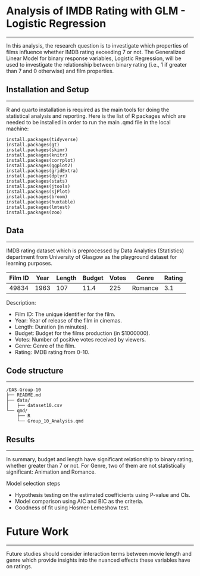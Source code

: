 # Analysis of IMDB Rating with GLM - Logistic Regression
---

In this analysis, the research question is to investigate which properties of films influence whether IMDB rating exceeding 7 or not. The Generalized Linear Model for binary response variables, Logistic Regression, will be used to investigate the relationship between binary rating (i.e., 1 if greater than 7 and 0 otherwise) and film properties.


## Installation and Setup
---

R and quarto installation is required as the main tools for doing the statistical analysis and reporting. Here is the list of R packages which are needed to be installed in order to run the main .qmd file in the local machine:
```
install.packages(tidyverse)
install.packages(gt)
install.packages(skimr)
install.packages(knitr)
install.packages(corrplot)
install.packages(ggplot2)
install.packages(gridExtra)
install.packages(dplyr)
install.packages(stats)
install.packages(jtools)
install.packages(sjPlot)
install.packages(broom)
install.packages(huxtable)
install.packages(lmtest)
install.packages(zoo)
```


## Data
---

IMDB rating dataset which is preprocessed by Data Analytics (Statistics) department from University of Glasgow as the playground dataset for learning purposes.

| Film ID | Year | Length | Budget | Votes | Genre   | Rating |
|---------|------|--------|--------|-------|---------|--------|
| 49834   | 1963 | 107    | 11.4   | 225   | Romance | 3.1    |

Description:
- Film ID: The unique identifier for the film.
- Year: Year of release of the film in cinemas.
- Length: Duration (in minutes).
- Budget: Budget for the films production (in $1000000).
- Votes: Number of positive votes received by viewers.
- Genre: Genre of the film.
- Rating: IMDB rating from 0-10.


## Code structure
---

```
/DAS-Group-10
├── README.md
├── data/
│   ├── dataset10.csv
└── qmd/
    ├── R
    └── Group_10_Analysis.qmd
```


## Results
---

In summary, budget and length have significant relationship to binary rating, whether greater than 7 or not. For Genre, two of them are not statistically significant: Animation and Romance.

Model selection steps
- Hypothesis testing on the estimated coefficients using P-value and CIs.
- Model comparison using AIC and BIC as the criteria.
- Goodness of fit using Hosmer-Lemeshow test.


# Future Work
---

Future studies should consider interaction terms between movie length and genre which provide insights into the nuanced effects these variables have on ratings.
